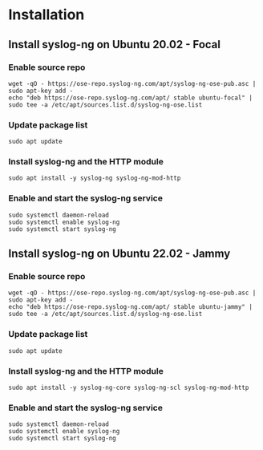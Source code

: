 # Installation

## Install syslog-ng on Ubuntu 20.02 - Focal

### Enable source repo
```    
wget -qO - https://ose-repo.syslog-ng.com/apt/syslog-ng-ose-pub.asc | sudo apt-key add -
echo "deb https://ose-repo.syslog-ng.com/apt/ stable ubuntu-focal" | sudo tee -a /etc/apt/sources.list.d/syslog-ng-ose.list
```
### Update package list
```
sudo apt update
```
### Install syslog-ng and the HTTP module

```
sudo apt install -y syslog-ng syslog-ng-mod-http
```
### Enable and start the syslog-ng service

```
sudo systemctl daemon-reload
sudo systemctl enable syslog-ng
sudo systemctl start syslog-ng
```

## Install syslog-ng on Ubuntu 22.02 - Jammy

### Enable source repo
```    
wget -qO - https://ose-repo.syslog-ng.com/apt/syslog-ng-ose-pub.asc | sudo apt-key add -
echo "deb https://ose-repo.syslog-ng.com/apt/ stable ubuntu-jammy" | sudo tee -a /etc/apt/sources.list.d/syslog-ng-ose.list
```
### Update package list
```
sudo apt update
```
### Install syslog-ng and the HTTP module

```
sudo apt install -y syslog-ng-core syslog-ng-scl syslog-ng-mod-http
```
### Enable and start the syslog-ng service

```
sudo systemctl daemon-reload
sudo systemctl enable syslog-ng
sudo systemctl start syslog-ng
```